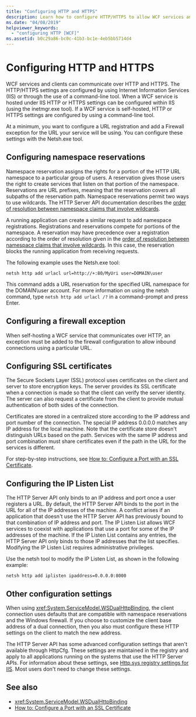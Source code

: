 ```yaml
---
title: "Configuring HTTP and HTTPS"
description: Learn how to configure HTTP/HTTPS to allow WCF services and clients to communicate. Configure a URL registration and a Firewall exception by using Netsh.exe.
ms.date: "04/08/2019"
helpviewer_keywords: 
  - "configuring HTTP [WCF]"
ms.assetid: b0c29a86-bc0c-41b3-bc1e-4eb5bb5714d4
---
```

# Configuring HTTP and HTTPS

WCF services and clients can communicate over HTTP and HTTPS. The HTTP/HTTPS settings are configured by using Internet Information Services (IIS) or through the use of a command-line tool. When a WCF service is hosted under IIS HTTP or HTTPS settings can be configured within IIS (using the inetmgr.exe tool). If a WCF service is self-hosted, HTTP or HTTPS settings are configured by using a command-line tool.

At a minimum, you want to configure a URL registration and add a Firewall exception for the URL your service will be using. You can configure these settings with the Netsh.exe tool.

## Configuring namespace reservations

Namespace reservation assigns the rights for a portion of the HTTP URL namespace to a particular group of users. A reservation gives those users the right to create services that listen on that portion of the namespace. Reservations are URL prefixes, meaning that the reservation covers all subpaths of the reservation path. Namespace reservations permit two ways to use wildcards. The HTTP Server API documentation describes the [order of resolution between namespace claims that involve wildcards](/windows/desktop/Http/routing-incoming-requests).

A running application can create a similar request to add namespace registrations. Registrations and reservations compete for portions of the namespace. A reservation may have precedence over a registration according to the order of resolution given in the [order of resolution between namespace claims that involve wildcards](/windows/desktop/Http/routing-incoming-requests). In this case, the reservation blocks the running application from receiving requests.

The following example uses the Netsh.exe tool:

```console
netsh http add urlacl url=http://+:80/MyUri user=DOMAIN\user
```

This command adds a URL reservation for the specified URL namespace for the DOMAIN\user account. For more information on using the netsh command, type `netsh http add urlacl /?` in a command-prompt and press Enter.

## Configuring a firewall exception

When self-hosting a WCF service that communicates over HTTP, an exception must be added to the firewall configuration to allow inbound connections using a particular URL.

## Configuring SSL certificates

The Secure Sockets Layer (SSL) protocol uses certificates on the client and server to store encryption keys. The server provides its SSL certificate when a connection is made so that the client can verify the server identity. The server can also request a certificate from the client to provide mutual authentication of both sides of the connection.

Certificates are stored in a centralized store according to the IP address and port number of the connection. The special IP address 0.0.0.0 matches any IP address for the local machine. Note that the certificate store doesn't distinguish URLs based on the path. Services with the same IP address and port combination must share certificates even if the path in the URL for the services is different.

For step-by-step instructions, see [How to: Configure a Port with an SSL Certificate](how-to-configure-a-port-with-an-ssl-certificate.md).

## Configuring the IP Listen List

The HTTP Server API only binds to an IP address and port once a user registers a URL. By default, the HTTP Server API binds to the port in the URL for all of the IP addresses of the machine. A conflict arises if an application that doesn't use the HTTP Server API has previously bound to that combination of IP address and port. The IP Listen List allows WCF services to coexist with applications that use a port for some of the IP addresses of the machine. If the IP Listen List contains any entries, the HTTP Server API only binds to those IP addresses that the list specifies. Modifying the IP Listen List requires administrative privileges.

Use the netsh tool to modify the IP Listen List, as shown in the following example:

```console
netsh http add iplisten ipaddress=0.0.0.0:8000
```

## Other configuration settings

When using <xref:System.ServiceModel.WSDualHttpBinding>, the client connection uses defaults that are compatible with namespace reservations and the Windows firewall. If you choose to customize the client base address of a dual connection, then you also must configure these HTTP settings on the client to match the new address.

The HTTP Server API has some advanced configuration settings that aren't available through HttpCfg. These settings are maintained in the registry and apply to all applications running on the systems that use the HTTP Server APIs. For information about these settings, see [Http.sys registry settings for IIS](https://support.microsoft.com/help/820129/http-sys-registry-settings-for-windows). Most users don't need to change these settings.

## See also

- <xref:System.ServiceModel.WSDualHttpBinding>
- [How to: Configure a Port with an SSL Certificate](how-to-configure-a-port-with-an-ssl-certificate.md)
